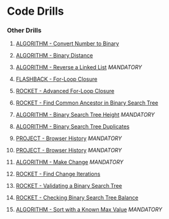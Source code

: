 # Code Drills


### Other Drills

1. [ALGORITHM - Convert Number to Binary](./01-algo-convert-to-binary)

2. [ALGORITHM - Binary Distance](./02-algo-binary-distance)

3. [ALGORITHM - Reverse a Linked List](./03-algo-reverse-linked-list) *MANDATORY*

4. [FLASHBACK - For-Loop Closure](./04-flash-for-loop-closure)

5. [ROCKET - Advanced For-Loop Closure](./05-rock-for-loop-closure-2)

6. [ROCKET - Find Common Ancestor in Binary Search Tree](./06-rock-bst-common-ancestor)

7. [ALGORITHM - Binary Search Tree Height](./07-algo-bst-height) *MANDATORY*

8. [ALGORITHM - Binary Search Tree Duplicates](./08-algo-bst-duplicates)

9. [PROJECT - Browser History](./09-proj-browser-history) *MANDATORY*

10. [PROJECT - Browser History](./10-proj-browser-history-2) *MANDATORY*

11. [ALGORITHM - Make Change](./11-algo-make-change) *MANDATORY*

12. [ROCKET - Find Change Iterations](./12-rock-change-count)

13. [ROCKET - Validating a Binary Search Tree](./13-rock-bst-validation)

14. [ROCKET - Checking Binary Search Tree Balance](./14-rock-bst-check-balance)

15. [ALGORITHM - Sort with a Known Max Value](./15-algo-sorting-with-max-value) *MANDATORY*
